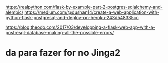 https://realpython.com/flask-by-example-part-2-postgres-sqlalchemy-and-alembic/
https://medium.com/@dushan14/create-a-web-application-with-python-flask-postgresql-and-deploy-on-heroku-243d548335cc



https://blog.theodo.com/2017/03/developping-a-flask-web-app-with-a-postresql-database-making-all-the-possible-errors/

# da para fazer for no Jinga2

